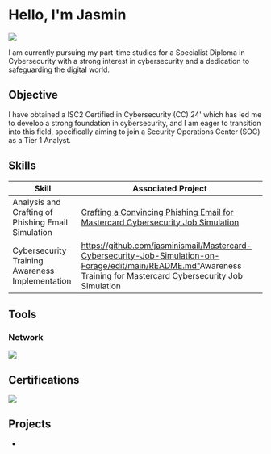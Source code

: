 # Hello, I'm Jasmin
<a href="https://www.linkedin.com/in/jasmin-i-3146bb14a/"><img src="https://img.shields.io/badge/-LinkedIn-0072b1?&style=for-the-badge&logo=linkedin&logoColor=white" /></a>

I am currently pursuing my part-time studies for a Specialist Diploma in Cybersecurity with a strong interest in cybersecurity and a dedication to safeguarding the digital world.

## Objective

I have obtained a ISC2 Certified in Cybersecurity (CC) 24' which has led me to develop a strong foundation in cybersecurity, and I am eager to transition into this field, specifically aiming to join a Security Operations Center (SOC) as a Tier 1 Analyst.

## Skills

| Skill                                         | Associated Project         |
|-----------------------------------------------|----------------------------|
|Analysis and Crafting of Phishing Email Simulation |<a href="https://github.com/jasminismail/Mastercard-Cybersecurity-Job-Simulation-on-Forage/edit/main/README.md">Crafting a Convincing Phishing Email for Mastercard Cybersecurity Job Simulation</a>|
 Cybersecurity Training Awareness Implementation| <https://github.com/jasminismail/Mastercard-Cybersecurity-Job-Simulation-on-Forage/edit/main/README.md">Awareness Training for Mastercard Cybersecurity Job Simulation</a>|


## Tools

### Network
<div>
    <img src="https://img.shields.io/badge/-Wireshark-1679A7?&style=for-the-badge&logo=Wireshark&logoColor=white" />
</div>

## Certifications
<div>
<img src="https://img.shields.io/badge/-ISC2%20CC-FF0000?&style=for-the-badge&logo=ISC2&logoColor=white" />
</div>

## Projects
- <a href="https://github.com/jasminismail/Mastercard-Cybersecurity-Job-Simulation-on-Forage/edit/main/README.md">
